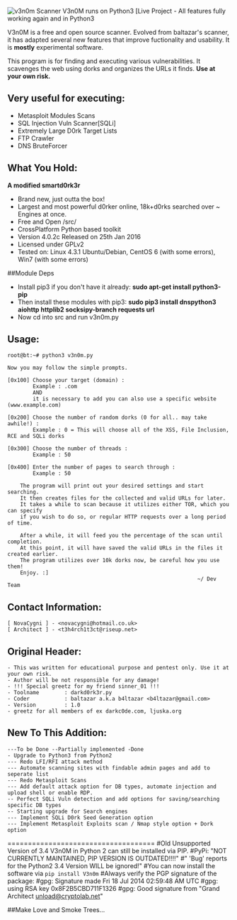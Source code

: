 ![v3n0m Scanner](http://i.imgur.com/A96CipT.png "V3n0M-Scanner")
V3n0M runs on Python3
[Live Project - All features fully working again and in Python3

V3n0M is a free and open source scanner. Evolved from baltazar's scanner, it has adapted several new features that improve fuctionality and usability. It is __mostly__ experimental software.

This program is for finding and executing various vulnerabilities. It scavenges the web using dorks and organizes the URLs it finds.
**Use at your own risk.**

## Very useful for executing:

+ Metasploit Modules Scans
+ SQL Injection Vuln Scanner[SQLi]
+ Extremely Large D0rk Target Lists
+ FTP Crawler
+ DNS BruteForcer

## What You Hold:

**A modified smartd0rk3r**
+ Brand new, just outta the box!
+ Largest and most powerful d0rker online, 18k+d0rks searched over ~ Engines at once.
+ Free and Open /src/
+ CrossPlatform Python based toolkit
+ Version 4.0.2c Released on 25th Jan 2016
+ Licensed under GPLv2
+ Tested on: Linux 4.3.1 Ubuntu/Debian, CentOS 6 (with some errors), Win7 (with some errors)

##Module Deps

+ Install pip3 if you don't have it already: **sudo apt-get install python3-pip**
+ Then install these modules with pip3: **sudo pip3 install dnspython3 aiohttp httplib2 socksipy-branch requests url**
+ Now cd into src and run v3n0m.py

## Usage:

    root@bt:~# python3 v3n0m.py

    Now you may follow the simple prompts.

    [0x100] Choose your target (domain) :
            Example : .com
            AND
            it is necessary to add you can also use a specific website (www.example.com)

    [0x200] Choose the number of random dorks (0 for all.. may take awhile!) :
            Example : 0 = This will choose all of the XSS, File Inclusion, RCE and SQLi dorks

    [0x300] Choose the number of threads :
            Example : 50

    [0x400] Enter the number of pages to search through :
            Example : 50

        The program will print out your desired settings and start searching.
        It then creates files for the collected and valid URLs for later.
        It takes a while to scan because it utilizes either TOR, which you can specify
        if you wish to do so, or regular HTTP requests over a long period of time.

        After a while, it will feed you the percentage of the scan until completion.
        At this point, it will have saved the valid URLs in the files it created earlier.
        The program utilizes over 10k dorks now, be careful how you use them!
        Enjoy. :]
                                                                ~/ Dev Team

## Contact Information:

    [ NovaCygni ] - <novacygni@hotmail.co.uk>
    [ Architect ] - <t3h4rch1t3ct@riseup.net>

## Original Header:

    - This was written for educational purpose and pentest only. Use it at your own risk.
    - Author will be not responsible for any damage!
    - !!! Special greetz for my friend sinner_01 !!!
    - Toolname        : darkd0rk3r.py
    - Coder           : baltazar a.k.a b4ltazar <b4ltazar@gmail.com>
    - Version         : 1.0
    - greetz for all members of ex darkc0de.com, ljuska.org

## New To This Addition:
    ---To be Done --Partially implemented -Done
    - Upgrade to Python3 from Python2
    --- Redo LFI/RFI attack method
    --- Automate scanning sites with findable admin pages and add to seperate list
    --- Redo Metasploit Scans
    --- Add default attack option for DB types, automate injection and upload shell or enable RDP.
    -- Perfect SQLi Vuln detection and add options for saving/searching specific DB types
    -- Starting upgrade for Search engines
    --- Implement SQLi D0rk Seed Generation option
    --- Implement Metasploit Exploits scan / Nmap style option + Dork option


====================================
    #Old Unsupported Version of 3.4 V3n0M in Python 2 can still be installed via PIP.
    #PyPi: "NOT CURRENTLY MAINTAINED, PIP VERSION IS OUTDATED!!!!" 
    #" 'Bug' reports for the Python2 3.4 Version WILL be ignored!"
    #You can now install the software via `pip install V3n0m`
    #Always verify the PGP signature of the package:
    #gpg: Signature made Fri 18 Jul 2014 02:59:48 AM UTC
    #gpg:                using RSA key 0x8F2B5CBD711F1326
    #gpg: Good signature from "Grand Architect <unload@cryptolab.net>"

##Make Love and Smoke Trees...
